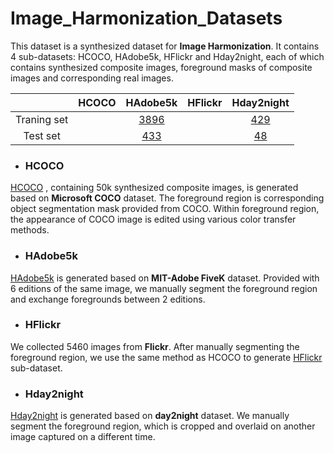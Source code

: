 # Image_Harmonization_Datasets

This dataset is a synthesized dataset for **Image Harmonization**. It contains 4 sub-datasets: HCOCO, HAdobe5k, HFlickr and Hday2night, each of which contains synthesized composite images, foreground masks of composite images and corresponding real images. 



| |HCOCO|HAdobe5k|HFlickr|Hday2night|
|:--:|:--:|:--:|:--:|:--:|
|Traning set| |[3896](https://pan.baidu.com/s/1fBr5EdAGP9iZULyF9GDt1w)| |[429](https://pan.baidu.com/s/1yp60iqZRB98-csieLN_nug)|
|Test set| |[433](https://pan.baidu.com/s/1n92lEn45MTxObcZeXAxKRg)| |[48](https://pan.baidu.com/s/127E0T594rMQZ0OIyTL3vXA)|

- ### HCOCO

[HCOCO](https://pan.baidu.com/s/1cjDBYWZYiqKgFNPL62LLEg) , containing 50k synthesized composite images, is generated based on **Microsoft COCO** dataset. The foreground region is corresponding object segmentation mask provided from COCO. Within foreground region, the appearance of COCO image is edited using various color transfer methods.

- ### HAdobe5k

[HAdobe5k](https://pan.baidu.com/s/1EnaKSLfr_CTn6CbyQeEyMg) is generated based on **MIT-Adobe FiveK** dataset. Provided with 6 editions of the same image, we manually segment the foreground region and exchange foregrounds between 2 editions.

- ### HFlickr

We collected 5460 images from **Flickr**. After manually segmenting the foreground region, we use the same method as HCOCO to generate [HFlickr](https://pan.baidu.com/s/1EMUBmQWwQbUEOfFMIPsRxg) sub-dataset.

- ### Hday2night

[Hday2night](https://pan.baidu.com/s/1ia_P3-cmjwbpsfszntbTmQ) is generated based on **day2night** dataset. We manually segment the foreground region, which is cropped and overlaid on another image captured on a different time.



